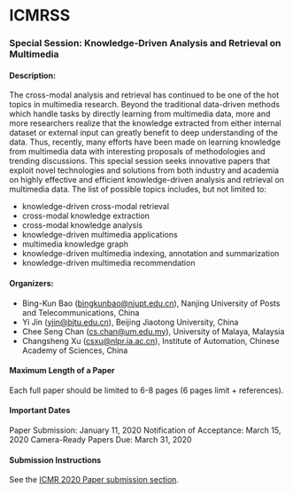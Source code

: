 # ICMRSS
### Special Session:  Knowledge-Driven Analysis and Retrieval on Multimedia

#### Description:
 The cross-modal analysis and retrieval has continued to be one of the hot topics in multimedia research. Beyond the traditional data-driven methods which handle tasks by directly learning from multimedia data, more and more researchers realize that the knowledge extracted from either internal dataset or external input can greatly benefit to deep understanding of the data. Thus, recently, many efforts have been made on learning knowledge from multimedia data with interesting proposals of methodologies and trending discussions. 
  This special session seeks innovative papers that exploit novel technologies and solutions from both industry and academia on highly effective and efficient knowledge-driven analysis and retrieval on multimedia data. The list of possible topics includes, but not limited to:
 
- knowledge-driven cross-modal retrieval
- cross-modal knowledge extraction
- cross-modal knowledge analysis
- knowledge-driven multimedia applications
- multimedia knowledge graph
- knowledge-driven multimedia indexing, annotation and summarization
- knowledge-driven multimedia recommendation

#### Organizers:
- Bing-Kun Bao (bingkunbao@njupt.edu.cn), Nanjing University of Posts and Telecommunications, China
- Yi Jin (yjin@bjtu.edu.cn), Beijing Jiaotong University, China
- Chee Seng Chan (cs.chan@um.edu.my), University of Malaya, Malaysia
- Changsheng Xu (csxu@nlpr.ia.ac.cn), Institute of Automation, Chinese Academy of Sciences, China

#### Maximum Length of a Paper
Each full paper should be limited to 6-8 pages (6 pages limit + references).

#### Important Dates
Paper Submission: January 11, 2020
Notification of Acceptance: March 15, 2020
Camera-Ready Papers Due: March 31, 2020

#### Submission Instructions
See the [ICMR 2020 Paper submission section](http://icmr2020.org/authors.html#submit).
